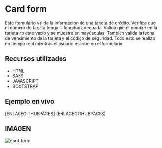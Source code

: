 # Card form

Este formulario valida la información de una tarjeta de crédito. Verifica que el número de tarjeta tenga la longitud adecuada. Valida que el nombre en la tarjeta no esté vacío y se muestre en mayúsculas. También valida la fecha de vencimiento de la tarjeta y el código de seguridad. Todo esto se realiza en tiempo real mientras el usuario escribe en el formulario.

## Recursos utilizados

- HTML
- SASS
- JAVASCRIPT
- BOOTSTRAP

## Ejemplo en vivo

[ENLACEGITHUBPAGES] (ENLACEGITHUBPAGES)

## IMAGEN

![card-form](https://user-images.githubusercontent.com/95658189/210018134-9be61a15-d46b-4491-9fdd-68797bec269f.jpg)
